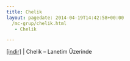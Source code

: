 ```yaml
---
title: Chelik
layout: pagedate: 2014-04-19T14:42:58+00:00
  /mc-grup/chelik.html
   - Chelik

---
```

<a href="https://cloud.mail.ru/public/04746be4d191/Chelik%20-%20Lanetim%20Uzerinde" target="_blank">[indir]</a> | Chelik &#8211; Lanetim Üzerinde